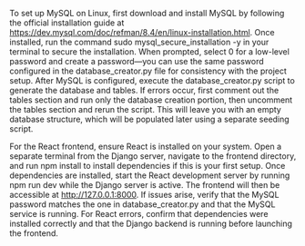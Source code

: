 To set up MySQL on Linux, first download and install MySQL by following the official installation guide at https://dev.mysql.com/doc/refman/8.4/en/linux-installation.html. Once installed, run the command sudo mysql_secure_installation -y in your terminal to secure the installation. When prompted, select 0 for a low-level password and create a password—you can use the same password configured in the database_creator.py file for consistency with the project setup. After MySQL is configured, execute the database_creator.py script to generate the database and tables. If errors occur, first comment out the tables section and run only the database creation portion, then uncomment the tables section and rerun the script. This will leave you with an empty database structure, which will be populated later using a separate seeding script.

For the React frontend, ensure React is installed on your system. Open a separate terminal from the Django server, navigate to the frontend directory, and run npm install to install dependencies if this is your first setup. Once dependencies are installed, start the React development server by running npm run dev while the Django server is active. The frontend will then be accessible at http://127.0.0.1:8000. If issues arise, verify that the MySQL password matches the one in database_creator.py and that the MySQL service is running. For React errors, confirm that dependencies were installed correctly and that the Django backend is running before launching the frontend.

